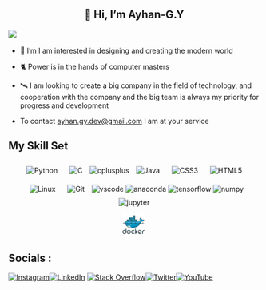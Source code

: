 
<h2 align="center">👋 Hi, I’m Ayhan-G.Y </h2> 

![](https://github.com/ayhan-dev/ayhan-dev/blob/main/header.png) 

- 🌟 I’m I am interested in designing and creating the modern world
- 🐈 Power is in the hands of computer masters
- 🛰️ I am looking to create a big company in the field of technology, and cooperation with the company and the big team is always my priority for progress and development

- To contact ayhan.gy.dev@gmail.com I am at your service
 
 
<!---
Ayhan-g.y/ayhan-g.y is a ✨ special ✨ repository because its `README.md` (this file) appears on your GitHub profile.
You can click the Preview link to take a look at your changes.
---> 
 
 ## My Skill Set

<div align = "center">

<img style="margin: 10px" src="https://profilinator.rishav.dev/skills-assets/python-original.svg" alt="Python" height="45" />  

<img style="margin: 10px" src="https://profilinator.rishav.dev/skills-assets/c-original.svg" alt="C" height="45" /> 

<img src="https://cdn.jsdelivr.net/gh/devicons/devicon/icons/cplusplus/cplusplus-original.svg" alt="cplusplus" width="45" height="45"/>

<img style="margin: 10px" src="https://profilinator.rishav.dev/skills-assets/java-original-wordmark.svg" alt="Java" height="45" />  

<img style="margin: 10px" src="https://profilinator.rishav.dev/skills-assets/css3-original-wordmark.svg" alt="CSS3" height="45" />  

<img style="margin: 10px" src="https://profilinator.rishav.dev/skills-assets/html5-original-wordmark.svg" alt="HTML5" height="45" /> 

<img style="margin: 10px" src="https://profilinator.rishav.dev/skills-assets/linux-original.svg" alt="Linux" height="45" />  

<img style="margin: 10px" src="https://profilinator.rishav.dev/skills-assets/git-scm-icon.svg" alt="Git" height="45" />  

<img src="https://cdn.jsdelivr.net/gh/devicons/devicon/icons/vscode/vscode-original.svg" alt="vscode" width="45" height="45"/>

<img src="https://cdn.jsdelivr.net/gh/devicons/devicon/icons/anaconda/anaconda-original.svg" alt="anaconda" width="45" height="45"/>

<img src="https://cdn.jsdelivr.net/gh/devicons/devicon/icons/tensorflow/tensorflow-original.svg" alt="tensorflow" width="45" height="45"/>

<img src="https://cdn.jsdelivr.net/gh/devicons/devicon/icons/numpy/numpy-original.svg" alt="numpy" width="45" height="45"/>

<img src="https://cdn.jsdelivr.net/gh/devicons/devicon/icons/jupyter/jupyter-original-wordmark.svg" alt="jupyter" width="45" height="45"/>

<img src="https://github.com/devicons/devicon/blob/master/icons/docker/docker-original-wordmark.svg" title="Docker" alt="Docker" width="45" height="45"/>&nbsp;

</div> 


## Socials : 

[![Instagram](https://img.shields.io/badge/Instagram-%23E4405F.svg?logo=Instagram&logoColor=white)](https://Instagram.com/ayhan_G.y)[![LinkedIn](https://img.shields.io/badge/LinkedIn-%230077B5.svg?logo=linkedin&logoColor=white)](https://linkedin.com/in/ayhan-gara-by-082080271) [![Stack Overflow](https://img.shields.io/badge/-Stackoverflow-FE7A16?logo=stack-overflow&logoColor=white)](https://stackoverflow.com/users/21669938)[![Twitter](https://img.shields.io/badge/Twitter-%231DA1F2.svg?logo=Twitter&logoColor=white)](https://twitter.com/Ayhan_Developer)[![YouTube](https://img.shields.io/badge/YouTube-%23FF0000.svg?logo=YouTube&logoColor=white)](http://youtube.com/@AyhanG.Y) 

 
 
